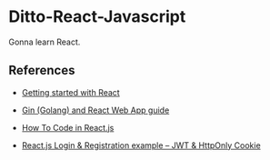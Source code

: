 # Ditto-React-Javascript

Gonna learn React.

## References

- [Getting started with React](https://developer.mozilla.org/en-US/docs/Learn/Tools_and_testing/Client-side_JavaScript_frameworks/React_getting_started)

- [Gin (Golang) and React Web App guide](https://letscode.blog/category/gin-golang-and-react-web-app-guide/)

- [How To Code in React.js](https://www.digitalocean.com/community/tutorial_series/how-to-code-in-react-js)

- [React.js Login & Registration example – JWT & HttpOnly Cookie](https://www.bezkoder.com/react-login-example-jwt-hooks/)
